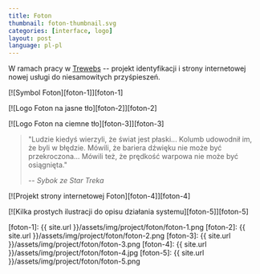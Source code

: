 ```yaml
---
title: Foton
thumbnail: foton-thumbnail.svg
categories: [interface, logo]
layout: post
language: pl-pl
---
```


W ramach pracy w [Trewebs](http://trewebs.com) -- projekt identyfikacji i strony internetowej nowej usługi do niesamowitych przyśpieszeń.

[![Symbol Foton][foton-1]][foton-1]

[![Logo Foton na jasne tło][foton-2]][foton-2]

[![Logo Foton na ciemne tło][foton-3]][foton-3]

> "Ludzie kiedyś wierzyli, że świat jest płaski... Kolumb udowodnił im, że byli w błędzie. Mówili, że bariera dźwięku nie może być przekroczona... Mówili też, że prędkość warpowa nie może być osiągnięta."
>
> -- <cite>Sybok ze Star Treka</cite>

[![Projekt strony internetowej Foton][foton-4]][foton-4]

[![Kilka prostych ilustracji do opisu działania systemu][foton-5]][foton-5]

[foton-1]: {{ site.url }}/assets/img/project/foton/foton-1.png
[foton-2]: {{ site.url }}/assets/img/project/foton/foton-2.png
[foton-3]: {{ site.url }}/assets/img/project/foton/foton-3.png
[foton-4]: {{ site.url }}/assets/img/project/foton/foton-4.jpg
[foton-5]: {{ site.url }}/assets/img/project/foton/foton-5.png